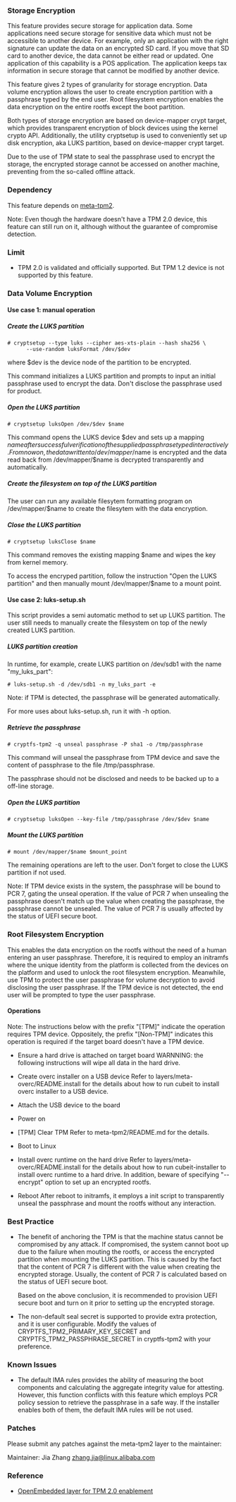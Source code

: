 ### Storage Encryption
This feature provides secure storage for application data. Some applications
need secure storage for sensitive data which must not be accessible to another
device. For example, only an application with the right signature can update
the data on an encrypted SD card. If you move that SD card to another device,
the data cannot be either read or updated. One application of this capability
is a POS application. The application keeps tax information in secure storage
that cannot be modified by another device.

This feature gives 2 types of granularity for storage encryption. Data volume
encryption allows the user to create encryption partition with a passphrase
typed by the end user. Root filesystem encryption enables the data encryption
on the entire rootfs except the boot partition.

Both types of storage encryption are based on device-mapper crypt target,
which provides transparent encryption of block devices using the kernel crypto
API. Additionally, the utility cryptsetup is used to conveniently set up disk
encryption, aka LUKS partition, based on device-mapper crypt target.

Due to the use of TPM state to seal the passphrase used to encrypt the storage,
the encrypted storage cannot be accessed on another machine, preventing from
the so-called offline attack.

### Dependency
This feature depends on [meta-tpm2](https://github.com/jiazhang0/meta-secure-core/tree/master/meta-tpm2).

Note:
Even though the hardware doesn't have a TPM 2.0 device, this feature can still
run on it, although without the guarantee of compromise detection.

### Limit
- TPM 2.0 is validated and officially supported. But TPM 1.2 device is not
  supported by this feature.

### Data Volume Encryption
#### Use case 1: manual operation
##### Create the LUKS partition
```
# cryptsetup --type luks --cipher aes-xts-plain --hash sha256 \
      --use-random luksFormat /dev/$dev
```
where $dev is the device node of the partition to be encrypted.

This command initializes a LUKS partition and prompts to input an initial
passphrase used to encrypt the data. Don't disclose the passphrase used for
product.

##### Open the LUKS partition
```
# cryptsetup luksOpen /dev/$dev $name
```
This command opens the LUKS device $dev and sets up a mapping $name after
successful verification of the supplied passphrase typed interactively. From
now on, the data written to /dev/mapper/$name is encrypted and the data
read back from /dev/mapper/$name is decrypted transparently and automatically.

##### Create the filesystem on top of the LUKS partition
The user can run any available filesytem formatting program on
/dev/mapper/$name to create the filesytem with the data encryption.

##### Close the LUKS partition
```
# cryptsetup luksClose $name
```
This command removes the existing mapping $name and wipes the key from kernel
memory.

To access the encryped partition, follow the instruction "Open the LUKS partition"
and then manually mount /dev/mapper/$name to a mount point.

#### Use case 2: luks-setup.sh
This script provides a semi automatic method to set up LUKS partition. The user
still needs to manually create the filesystem on top of the newly created LUKS
partition.

##### LUKS partition creation
In runtime, for example, create LUKS partition on /dev/sdb1 with the
name "my_luks_part":
```
# luks-setup.sh -d /dev/sdb1 -n my_luks_part -e
```
Note: if TPM is detected, the passphrase will be generated automatically.

For more uses about luks-setup.sh, run it with -h option.

##### Retrieve the passphrase
```
# cryptfs-tpm2 -q unseal passphrase -P sha1 -o /tmp/passphrase
```
This command will unseal the passphrase from TPM device and save the content
of passphrase to the file /tmp/passphrase.

The passphrase should not be disclosed and needs to be backed up to a off-line
storage.

##### Open the LUKS partition
```
# cryptsetup luksOpen --key-file /tmp/passphrase /dev/$dev $name
```
##### Mount the LUKS partition
```
# mount /dev/mapper/$name $mount_point
```
The remaining operations are left to the user. Don't forget to close the LUKS
partition if not used.

Note:
If TPM device exists in the system, the passphrase will be bound to PCR 7,
gating the unseal operation. If the value of PCR 7 when unsealing the
passphrase doesn't match up the value when creating the passphrase, the
passphrase cannot be unsealed. The value of PCR 7 is usually affected by the
status of UEFI secure boot.

### Root Filesystem Encryption
This enables the data encryption on the rootfs without the need of a human
entering an user passphrase. Therefore, it is required to employ an initramfs
where the unique identity from the platform is collected from the devices on
the platform and used to unlock the root filesystem encryption. Meanwhile, use
TPM to protect the user passphrase for volume decryption to avoid disclosing
the user passphrase. If the TPM device is not detected, the end user will be
prompted to type the user passphrase.

#### Operations
Note:
The instructions below with the prefix "[TPM]" indicate the operation
requires TPM device. Oppositely, the prefix "[Non-TPM]" indicates this
operation is required if the target board doesn't have a TPM device.

- Ensure a hard drive is attached on target board
  WARNNING: the following instructions will wipe all data in the hard drive.

- Create overc installer on a USB device
  Refer to layers/meta-overc/README.install for the details about how to
  run cubeit to install overc installer to a USB device.

- Attach the USB device to the board

- Power on

- [TPM] Clear TPM
  Refer to meta-tpm2/README.md for the details.

- Boot to Linux

- Install overc runtime on the hard drive
  Refer to layers/meta-overc/README.install for the details about how to
  run cubeit-installer to install overc runtime to a hard drive. In
  addition, beware of specifying "--encrypt" option to set up an
  encrypted rootfs.

- Reboot
  After reboot to initramfs, it employs a init script to transparently
  unseal the passphrase and mount the rootfs without any interaction.

### Best Practice
- The benefit of anchoring the TPM is that the machine status cannot be
  compromised by any attack. If compromised, the system cannot boot up
  due to the failure when mouting the rootfs, or access the encrypted partition
  when mounting the LUKS partition. This is caused by the fact that the content
  of PCR 7 is different with the value when creating the encrypted storage.
  Usually, the content of PCR 7 is calculated based on the status of UEFI
  secure boot.

  Based on the above conclusion, it is recommended to provision UEFI secure
  boot and turn on it prior to setting up the encrypted storage.

- The non-default seal secret is supported to provide extra protection, and it
  is user configurable. Modify the values of CRYPTFS_TPM2_PRIMARY_KEY_SECRET
  and CRYPTFS_TPM2_PASSPHRASE_SECRET in cryptfs-tpm2 with your preference.

### Known Issues
- The default IMA rules provides the ability of measuring the boot components
  and calculating the aggregate integrity value for attesting. However, this
  function conflicts with this feature which employs PCR policy session to
  retrieve the passphrase in a safe way. If the installer enables both of
  them, the default IMA rules will be not used.

### Patches

Please submit any patches against the meta-tpm2 layer to the
maintainer:

Maintainer: Jia Zhang <zhang.jia@linux.alibaba.com>

### Reference
- [OpenEmbedded layer for TPM 2.0 enablement](https://github.com/jiazhang0/meta-secure-core/tree/master/meta-tpm2)
